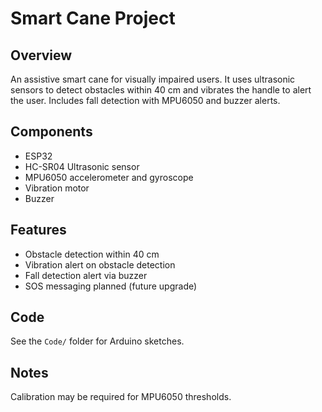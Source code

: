 # Smart Cane Project

## Overview  
An assistive smart cane for visually impaired users. It uses ultrasonic sensors to detect obstacles within 40 cm and vibrates the handle to alert the user. Includes fall detection with MPU6050 and buzzer alerts.

## Components  
- ESP32  
- HC-SR04 Ultrasonic sensor  
- MPU6050 accelerometer and gyroscope  
- Vibration motor  
- Buzzer  

## Features  
- Obstacle detection within 40 cm  
- Vibration alert on obstacle detection  
- Fall detection alert via buzzer  
- SOS messaging planned (future upgrade)  

## Code  
See the `Code/` folder for Arduino sketches.

## Notes  
Calibration may be required for MPU6050 thresholds.

